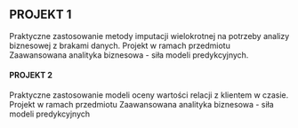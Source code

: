 ## PROJEKT 1
Praktyczne zastosowanie metody imputacji wielokrotnej na potrzeby analizy biznesowej z brakami danych. Projekt w ramach przedmiotu Zaawansowana analityka biznesowa - siła modeli predykcyjnych.

#### PROJEKT 2
Praktyczne zastosowanie modeli oceny wartości relacji z klientem w czasie. Projekt w ramach przedmiotu Zaawansowana analityka biznesowa - siła modeli predykcyjnych
